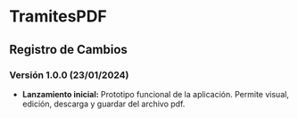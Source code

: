 # TramitesPDF

## Registro de Cambios

### Versión 1.0.0 (23/01/2024)

- **Lanzamiento inicial:** Prototipo funcional de la aplicación. Permite visual, edición, descarga y guardar del archivo pdf.

